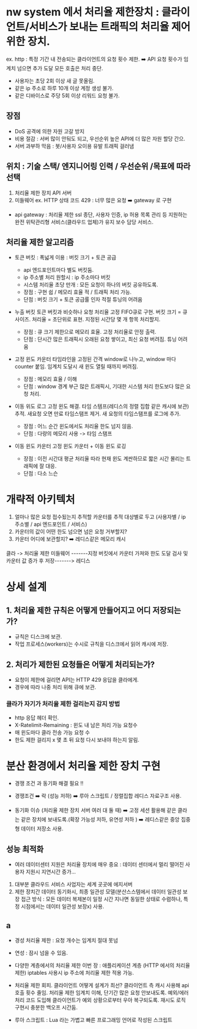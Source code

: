 # nw system 에서 처리율 제한장치 : 클라이언트/서비스가 보내는 트래픽의 처리율 제어 위한 장치.
ex. http : 특정 기간 내 전송되는 클라이언트의 요청 횟수 제한. ➡️ API 요청 횟수가 임계치 넘으면 추가 도달 모든 호출은 처리 중단.
- 사용자는 초당 2회 이상 새 글 못올림.
- 같은 ip 주소로 하루 10개 이상 계정 생성 불가.
- 같은 디바이스로 주당 5회 이상 리워드 요청 불가.

## 장점
- DoS 공격에 의한 자원 고갈 방지
- 비용 절감 : 서버 많이 안둬도 되고, 우선순위 높은 API에 더 많은 자원 할당 간으. 
- 서버 과부하 막음 : 봇/사용자 오이용 유발 트래픽 걸러냄

## 위치 : 기술 스택/ 엔지니어링 인력 / 우선순위 /목표에 따라 선택
1. 처리율 제한 장치 API 서버
2. 미들웨어
   ex. HTTP 상태 코드 429 : 너무 많은 요청 ➡️ gateway 로 구현

* api gateway : 처리율 제한 ssl 종단, 사용자 인증, ip 허용 목록 관리 등 지원하는 완전 위탁관리형 서비스(클라우드 업체)가 유지 보수 담당 서비스.

## 처리율 제한 알고리즘
- 토큰 버킷 : 폭넓게 이용 : 버킷 크기 + 토큰 공급
  - api 엔드포인트마다 별도 버킷둠.
  - ip 주소별 처리 원할시 : ip 주소마다 버킷
  - 시스템 처리율 초당 만개 : 모든 요청이 하나의 버킷 공유하도록.
  - 장점 : 구현 쉽 / 메모리 효율 적 / 트래픽 처리 가능.
  - 단점 : 버킷 크기 + 토큰 공급률 인자 적절 튜닝의 어려움
 
- 누출 버킷
  토큰 버킷과 비슷하나 요청 처리율 고정
  FIFO큐로 구현.
  버킷 크기 = 큐사이즈.
  처리율 = 초단위로 표현. 지정된 시간당 몇 개 항목 처리할지.
  - 장점 : 큐 크기 제한으로 메모리 효율. 고정 처리율로 안정 출력.
  - 단점 : 단시간 많은 트래픽시 오래된 요청 쌓이고, 최신 요청 버려짐. 튜닝 어려움

- 고정 윈도 카운터
  타임라인을 고정된 간격 window로 나누고, window 마다 counter 붙임.
  임계치 도달시 새 윈도 열릴 때까지 버려짐.
  - 장점 : 메모리 효율 / 이해
  - 단점 : window 경계 부근 많은 트래픽시, 기대한 시스템 처리 한도보다 많은 요청 처리.
 
- 이동 위도 로그
  고정 윈도 해결. 타임 스템프(레디스의 정렬 집합 같은 캐시에 보관) 추적.
  새요청 오면 만료 타임스탬프 제거. 새 요청의 타임스탬프를 로그에 추가.
  - 장점 : 어느 순간 윈도에서도 처리율 한도 넘지 않음.
  - 단점 : 다량의 메모리 사용 -> 타임 스탬프
 
- 이동 윈도 카운터
  고정 윈도 카운터 + 이동 윈도 로깅
  - 장점 : 이전 시간대 평균 처리율 따라 현재 윈도 계싼하므로 짧은 시간 몰리는 트래픽에 잘 대응.
  - 단점 : 다소 느슨


# 개략적 아키텍처
1. 얼마나 많은 요청 접수됬는지 추적할 카운터를 추적 대상별로 두고 (사용자별 / ip 주소별 / api 엔드포인트 / 서비스)
2. 카운터의 값이 어떤 한도 넘으면 넘은 요청 거부할지?
3. 카운터 어디에 보관할지? ➡️ 레디스같은 메모리 캐시

클라 -> 처리율 제한 미들웨어 -------지정 버킷에서 카운터 가져와 한도 도달 검사 및 카운터 값 증가 후 저장-------> 레디스

# 상세 설계
## 1. 처리율 제한 규칙은 어떻게 만들어지고 어디 저장되는가?
- 규칙은 디스크에 보관.
- 작업 프로세스(workers)는 수시로 규칙을 디스크에서 읽어 캐시에 저장.

## 2. 처리가 제한된 요청들은 어떻게 처리되는가?
- 요청이 제한에 걸리면 API는 HTTP 429 응답을 클라에게.
- 경우에 따라 나중 처리 위해 큐에 보관.

### 클라가 자기가 처리율 제한 걸리는지 감지 방법
- http 응답 헤더 확인.
- X-Ratelimit-Remaining : 윈도 내 남은 처리 가능 요청수
- 매 윈도마다 클라 전송 가능 요청 수
- 한도 제한 걸리지 x 몇 초 뒤 요청 다시 보내야 하는지 알림.

# 분산 환경에서 처리율 제한 장치 구현
- 경쟁 조건 과 동기화 해결 필요 ‼️

- 경쟁조건 ➡️ 락 (성능 저하) ➡️ 루아 스크립트 / 정렬집합 레디스 자료구조 사용.
- 동기화 이슈 (처리율 제한 장치 서버 여러 대 둘 때) ➡️ 고정 세션 활용해 같은 클라는 같은 장치에 보내도록.(확장 가능성 저하, 유연성 저하 ) ➡️ 레디스같은 중앙 집중형 데이터 저장소 사용.

## 성능 최적화
- 여러 데이터센터 지원은 처리율 장치에 매우 중요 : 데이터 센터에서 멀리 떨어진 사용자 지원시 지연시간 증가...
1. 대부분 클라우드 서비스 사업자는 세계 곳곳에 에지서버
2. 제한 장치간 데이터 동기화시, 최종 일관성 모델(분산스스템에서 데이터 일관성 보장 접근 방식 : 모든 데이터 복제본이 일정 시간 지나면 동일한 상태로 수렴하나, 특정 시점에서는 데이터 일관성 보장x) 사용.


## a
- 경성 처리율 제한 : 요청 개수는 임계치 절대 못넘
- 연성 : 잠시 넘을 수 있음.

- 다양한 계층에서의 처리율 제한
  이번 장 : 애플리케이션 계층 (HTTP 에서의 처리율 제한)
  iptables 사용시 ip 주소에 처리율 제한 적용 가능.

- 처리율 제한 회피. 클라이언트 어떻게 설계가 최선?
  클라이언트 측 캐시 사용해 api 호출 횟수 줄임.
  처리율 제한 임계치 이해, 단기간 많은 요청 안보내도록.
  예외/에러 처리 코드 도입해 클라이언트가 예외 상황으로부터 우아 복구되도록.
  재시도 로직 구현시 충분한 백오프 시간둠.


- 루아 스크립트 : Lua 라는 가볍고 빠른 프로그래밍 언어로 작성된 스크립트
